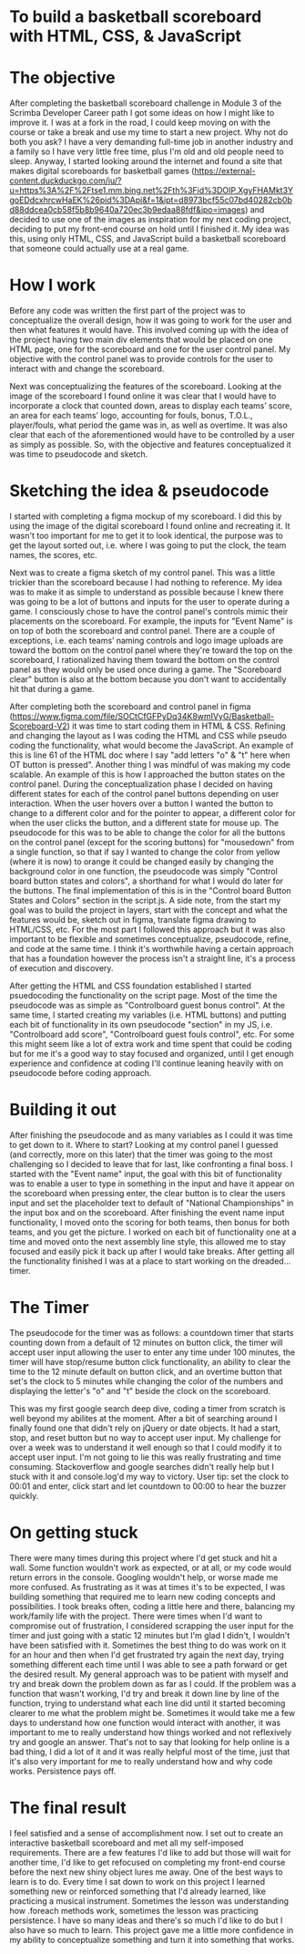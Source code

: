 # To build a basketball scoreboard with HTML, CSS, & JavaScript

# The objective

After completing the basketball scoreboard challenge in Module 3 of the Scrimba Developer Career path I got some ideas on how I might like to improve it. I was at a fork in the road, I could keep moving on with the course or take a break and use my time to start a new project. Why not do both you ask? I have a very demanding full-time job in another industry and a family so I have very little free time, plus I'm old and old people need to sleep. Anyway, I started looking around the internet and found a site that makes digital scoreboards for basketball games (https://external-content.duckduckgo.com/iu/?u=https%3A%2F%2Ftse1.mm.bing.net%2Fth%3Fid%3DOIP.XgyFHAMkt3YgoEDdcxhrcwHaEK%26pid%3DApi&f=1&ipt=d8973bcf55c07bd40282cb0bd88ddcea0cb58f5b8b9640a720ec3b9edaa88fdf&ipo=images) and decided to use one of the images as inspiration for my next coding project, deciding to put my front-end course on hold until I finished it. My idea was this, using only HTML, CSS, and JavaScript build a basketball scoreboard that someone could actually use at a real game. 


# How I work

Before any code was written the first part of the project was to conceptualize the overall design, how it was going to work for the user and then what features it would have. This involved coming up with the idea of the project having two main div elements that would be placed on one HTML page, one for the scoreboard and one for the user control panel. My objective with the control panel was to provide controls for the user to interact with and change the scoreboard. 

Next was conceptualizing the features of the scoreboard. Looking at the image of the scoreboard I found online it was clear that I would have to incorporate a clock that counted down, areas to display each teams’ score, an area for each teams’ logo, accounting for fouls, bonus, T.O.L., player/fouls, what period the game was in, as well as overtime. It was also clear that each of the aforementioned would have to be controlled by a user as simply as possible. So, with the objective and features conceptualized it was time to pseudocode and sketch.


# Sketching the idea & pseudocode

I started with completing a figma mockup of my scoreboard. I did this by using the image of the digital scoreboard I found online and recreating it. It wasn't too important for me to get it to look identical, the purpose was to get the layout sorted out, i.e. where I was going to put the clock, the team names, the scores, etc. 

Next was to create a figma sketch of my control panel. This was a little trickier than the scoreboard because I had nothing to reference. My idea was to make it as simple to understand as possible because I knew there was going to be a lot of buttons and inputs for the user to operate during a game. I consciously chose to have the control panel's controls mimic their placements on the scoreboard. For example, the inputs for "Event Name" is on top of both the scoreboard and control panel. There are a couple of exceptions, i.e. each teams’ naming controls and logo image uploads are toward the bottom on the control panel where they're toward the top on the scoreboard, I rationalized having them toward the bottom on the control panel as they would only be used once during a game. The "Scoreboard clear" button is also at the bottom because you don't want to accidentally hit that during a game.

After completing both the scoreboard and control panel in figma (https://www.figma.com/file/SOCtCfGFPyDq34K8wmIVyG/Basketball-Scoreboard-V2) it was time to start coding them in HTML & CSS. Refining and changing the layout as I was coding the HTML and CSS while pseudo coding the functionality, what would become the JavaScript. An example of this is line 61 of the HTML doc where I say "add letters "o" & "t" here when OT button is pressed". Another thing I was mindful of was making my code scalable. An example of this is how I approached the button states on the control panel. During the conceptualization phase I decided on having different states for each of the control panel buttons depending on user interaction. When the user hovers over a button I wanted the button to change to a different color and for the pointer to appear, a different color for when the user clicks the button, and a different state for mouse up. The pseudocode for this was to be able to change the color for all the buttons on the control panel (except for the scoring buttons) for "mousedown" from a single function, so that if say I wanted to change the color from yellow (where it is now) to orange it could be changed easily by changing the background color in one function, the pseudocode was simply "Control board button states and colors", a shorthand for what I would do later for the buttons. The final implementation of this is in the "Control board Button States and Colors" section in the script.js. A side note, from the start my goal was to build the project in layers, start with the concept and what the features would be, sketch out in figma, translate figma drawing to HTML/CSS, etc. For the most part I followed this approach but it was also important to be flexible and sometimes conceptualize, pseudocode, refine, and code at the same time. I think it's worthwhile having a certain approach that has a foundation however the process isn't a straight line, it's a process of execution and discovery.

After getting the HTML and CSS foundation established I started psuedocoding the functionality on the script page.
Most of the time the pseudocode was as simple as "Controlboard guest bonus control". At the same time, I started creating my variables (i.e. HTML buttons) and putting each bit of functionality in its own pseudocode "section" in my JS, i.e. "Controlboard add score", "Controlboard guest fouls control", etc. For some this might seem like a lot of extra work and time spent that could be coding but for me it's a good way to stay focused and organized, until I get enough experience and confidence at coding I'll continue leaning heavily with on pseudocode before coding approach. 


# Building it out

After finishing the pseudocode and as many variables as I could it was time to get down to it. Where to start? Looking at my control panel I guessed (and correctly, more on this later) that the timer was going to the most challenging so I decided to leave that for last, like confronting a final boss. I started with the "Event name" input, the goal with this bit of functionality was to enable a user to type in something in the input and have it appear on the scoreboard when pressing enter, the clear button is to clear the users input and set the placeholder text to default of "National Championships" in the input box and on the scoreboard. After finishing the event name input functionality, I moved onto the scoring for both teams, then bonus for both teams, and you get the picture. I worked on each bit of functionality one at a time and moved onto the next assembly line style, this allowed me to stay focused and easily pick it back up after I would take breaks. After getting all the functionality finished I was at a place to start working on the dreaded... timer.


# The Timer

The pseudocode for the timer was as follows: a countdown timer that starts counting down from a default of 12 minutes on button click, the timer will accept user input allowing the user to enter any time under 100 minutes, the timer will have stop/resume button click functionality, an ability to clear the time to the 12 minute default on button click, and an overtime button that set's the clock to 5 minutes while changing the color of the numbers and displaying the letter's "o" and "t" beside the clock on the scoreboard.

This was my first google search deep dive, coding a timer from scratch is well beyond my abilites at the moment. After a bit of searching around I finally found one that didn't rely on jQuery or date objects. It had a start, stop, and reset button but no way to accept user input. My challenge for over a week was to understand it well enough so that I could modify it to accept user input. I'm not going to lie this was really frustrating and time consuming. Stackoverflow and google searches didn't really help but I stuck with it and console.log'd my way to victory. User tip: set the clock to 00:01 and enter, click start and let countdown to 00:00 to hear the buzzer quickly.


# On getting stuck

There were many times during this project where I'd get stuck and hit a wall. Some function wouldn't work as expected, or at all, or my code would return errors in the console. Googling wouldn't help, or worse made me more confused. As frustrating as it was at times it's to be expected, I was building something that required me to learn new coding concepts and possibilities. I took breaks often, coding a little here and there, balancing my work/family life with the project. There were times when I'd want to compromise out of frustration, I considered scrapping the user input for the timer and just going with a static 12 minutes but I'm glad I didn't, I wouldn't have been satisfied with it. Sometimes the best thing to do was work on it for an hour and then when I'd get frustrated try again the next day, trying something different each time until I was able to see a path forward or get the desired result. My general approach was to be patient with myself and try and break down the problem down as far as I could. If the problem was a function that wasn't working, I'd try and break it down line by line of the function, trying to understand what each line did until it started becoming clearer to me what the problem might be. Sometimes it would take me a few days to understand how one function would interact with another, it was important to me to really understand how things worked and not reflexively try and google an answer. That's not to say that looking for help online is a bad thing, I did a lot of it and it was really helpful most of the time, just that it's also very important for me to really understand how and why code works. Persistence pays off.


# The final result

I feel satisfied and a sense of accomplishment now. I set out to create an interactive basketball scoreboard and met all my self-imposed requirements. There are a few features I'd like to add but those will wait for another time, I'd like to get refocused on completing my front-end course before the next new shiny object lures me away. One of the best ways to learn is to do. Every time I sat down to work on this project I learned something new or reinforced something that I'd already learned, like practicing a musical instrument. Sometimes the lesson was understanding how .foreach methods work, sometimes the lesson was practicing persistence. I have so many ideas and there's so much I'd like to do but I also have so much to learn. This project gave me a little more confidence in my ability to conceptualize something and turn it into something that works.

